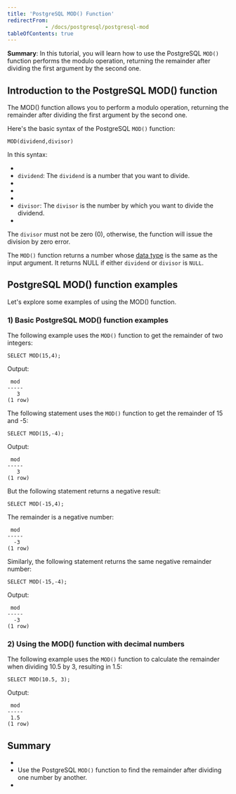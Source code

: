 ```yaml
---
title: 'PostgreSQL MOD() Function'
redirectFrom: 
            - /docs/postgresql/postgresql-mod
tableOfContents: true
---
```



**Summary**: In this tutorial, you will learn how to use the PostgreSQL `MOD()` function performs the modulo operation, returning the remainder after dividing the first argument by the second one.





## Introduction to the PostgreSQL MOD() function





The MOD() function allows you to perform a modulo operation, returning the remainder after dividing the first argument by the second one.





Here's the basic syntax of the PostgreSQL `MOD()` function:





```
MOD(dividend,divisor)
```





In this syntax:





- 
- `dividend`: The `dividend` is a number that you want to divide.
- 
-
- 
- `divisor`: The `divisor` is the number by which you want to divide the dividend.
- 





The `divisor` must not be zero (0), otherwise, the function will issue the division by zero error.





The `MOD()` function returns a number whose [data type](/docs/postgresql/postgresql-data-types) is the same as the input argument. It returns NULL if either `dividend` or `divisor` is `NULL`.





## PostgreSQL MOD() function examples





Let's explore some examples of using the MOD() function.





### 1) Basic PostgreSQL MOD() function examples





The following example uses the `MOD()` function to get the remainder of two integers:





```
SELECT MOD(15,4);
```





Output:





```
 mod
-----
   3
(1 row)
```





The following statement uses the `MOD()` function to get the remainder of 15 and -5:





```
SELECT MOD(15,-4);
```





Output:





```
 mod
-----
   3
(1 row)
```





But the following statement returns a negative result:





```
SELECT MOD(-15,4);
```





The remainder is a negative number:





```
 mod
-----
  -3
(1 row)
```





Similarly, the following statement returns the same negative remainder number:





```
SELECT MOD(-15,-4);
```





Output:





```
 mod
-----
  -3
(1 row)
```





### 2) Using the MOD() function with decimal numbers





The following example uses the `MOD()` function to calculate the remainder when dividing 10.5 by 3, resulting in 1.5:





```
SELECT MOD(10.5, 3);
```





Output:





```
 mod
-----
 1.5
(1 row)
```





## Summary





- 
- Use the PostgreSQL `MOD()` function to find the remainder after dividing one number by another.
- 


